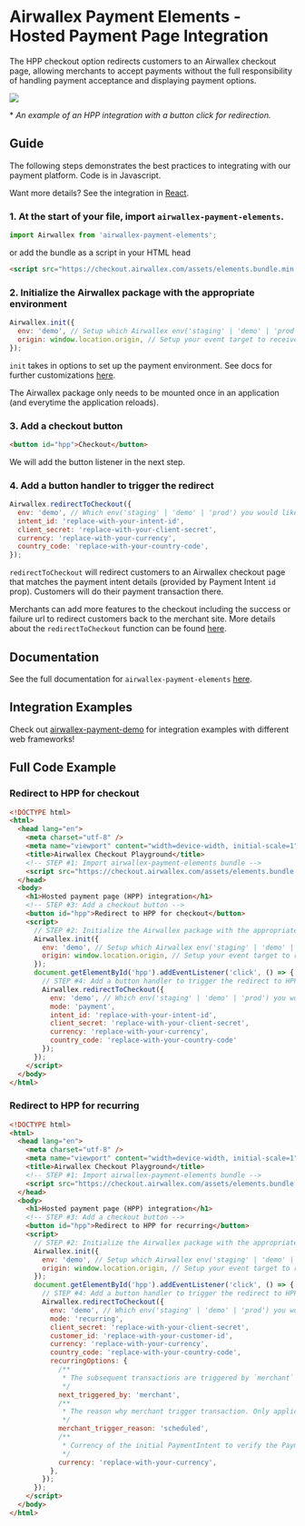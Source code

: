 # Airwallex Payment Elements - Hosted Payment Page Integration

The HPP checkout option redirects customers to an Airwallex checkout page, allowing merchants to accept payments without the full responsibility of handling payment acceptance and displaying payment options.

![](assets/hpp.gif)

\* _An example of an HPP integration with a button click for redirection._

## Guide

The following steps demonstrates the best practices to integrating with our payment platform. Code is in Javascript.

Want more details? See the integration in [React](/integrations/react/src/components/Hpp.jsx).

### 1. At the start of your file, import `airwallex-payment-elements`.

```js
import Airwallex from 'airwallex-payment-elements';
```

or add the bundle as a script in your HTML head

```html
<script src="https://checkout.airwallex.com/assets/elements.bundle.min.js"></script>
```

### 2. Initialize the Airwallex package with the appropriate environment

```js
Airwallex.init({
  env: 'demo', // Setup which Airwallex env('staging' | 'demo' | 'prod') to integrate with
  origin: window.location.origin, // Setup your event target to receive the browser events message
});
```

`init` takes in options to set up the payment environment. See docs for further customizations [here](/docs#init).

The Airwallex package only needs to be mounted once in an application (and everytime the application reloads).

### 3. Add a checkout button

```html
<button id="hpp">Checkout</button>
```

We will add the button listener in the next step.

### 4. Add a button handler to trigger the redirect

```js
Airwallex.redirectToCheckout({
  env: 'demo', // Which env('staging' | 'demo' | 'prod') you would like to integrate with
  intent_id: 'replace-with-your-intent-id',
  client_secret: 'replace-with-your-client-secret',
  currency: 'replace-with-your-currency',
  country_code: 'replace-with-your-country-code',
});
```

`redirectToCheckout` will redirect customers to an Airwallex checkout page that matches the payment intent details (provided by Payment Intent `id` prop). Customers will do their payment transaction there.

Merchants can add more features to the checkout including the success or failure url to redirect customers back to the merchant site. More details about the `redirectToCheckout` function can be found [here](/docs#redirectToCheckout).

## Documentation

See the full documentation for `airwallex-payment-elements` [here](/docs).

## Integration Examples

Check out [airwallex-payment-demo](/../../tree/master) for integration examples with different web frameworks!

## Full Code Example

### Redirect to HPP for checkout

```html
<!DOCTYPE html>
<html>
  <head lang="en">
    <meta charset="utf-8" />
    <meta name="viewport" content="width=device-width, initial-scale=1" />
    <title>Airwallex Checkout Playground</title>
    <!-- STEP #1: Import airwallex-payment-elements bundle -->
    <script src="https://checkout.airwallex.com/assets/elements.bundle.min.js"></script>
  </head>
  <body>
    <h1>Hosted payment page (HPP) integration</h1>
    <!-- STEP #3: Add a checkout button -->
    <button id="hpp">Redirect to HPP for checkout</button>
    <script>
      // STEP #2: Initialize the Airwallex package with the appropriate environment
      Airwallex.init({
        env: 'demo', // Setup which Airwallex env('staging' | 'demo' | 'prod') to integrate with
        origin: window.location.origin, // Setup your event target to receive the browser events message
      });
      document.getElementById('hpp').addEventListener('click', () => {
        // STEP #4: Add a button handler to trigger the redirect to HPP
        Airwallex.redirectToCheckout({
          env: 'demo', // Which env('staging' | 'demo' | 'prod') you would like to integrate with
          mode: 'payment',
          intent_id: 'replace-with-your-intent-id',
          client_secret: 'replace-with-your-client-secret',
          currency: 'replace-with-your-currency',
          country_code: 'replace-with-your-country-code'
        });
      });
    </script>
  </body>
</html>
```

### Redirect to HPP for recurring

```html
<!DOCTYPE html>
<html>
  <head lang="en">
    <meta charset="utf-8" />
    <meta name="viewport" content="width=device-width, initial-scale=1" />
    <title>Airwallex Checkout Playground</title>
    <!-- STEP #1: Import airwallex-payment-elements bundle -->
    <script src="https://checkout.airwallex.com/assets/elements.bundle.min.js"></script>
  </head>
  <body>
    <h1>Hosted payment page (HPP) integration</h1>
    <!-- STEP #3: Add a checkout button -->
    <button id="hpp">Redirect to HPP for recurring</button>
    <script>
      // STEP #2: Initialize the Airwallex package with the appropriate environment
      Airwallex.init({
        env: 'demo', // Setup which Airwallex env('staging' | 'demo' | 'prod') to integrate with
        origin: window.location.origin, // Setup your event target to receive the browser events message
      });
      document.getElementById('hpp').addEventListener('click', () => {
        // STEP #4: Add a button handler to trigger the redirect to HPP
        Airwallex.redirectToCheckout({
          env: 'demo', // Which env('staging' | 'demo' | 'prod') you would like to integrate with
          mode: 'recurring',
          client_secret: 'replace-with-your-client-secret',
          customer_id: 'replace-with-your-customer-id',
          currency: 'replace-with-your-currency',
          country_code: 'replace-with-your-country-code',
          recurringOptions: {
            /**
             * The subsequent transactions are triggered by `merchant` or `customer`
             */
            next_triggered_by: 'merchant',
            /**
             * The reason why merchant trigger transaction. Only applicable when next_triggered_by is `merchant`
             */
            merchant_trigger_reason: 'scheduled',
            /**
             * Currency of the initial PaymentIntent to verify the PaymentConsent. Three-letter ISO currency code
             */
            currency: 'replace-with-your-currency',
          },
        });
      });
    </script>
  </body>
</html>
```
